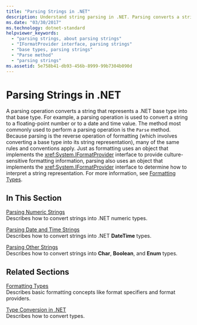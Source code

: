 ```yaml
---
title: "Parsing Strings in .NET"
description: Understand string parsing in .NET. Parsing converts a string representing a .NET base type into that base type. Parsing is the reverse operation to formatting.
ms.date: "03/30/2017"
ms.technology: dotnet-standard
helpviewer_keywords: 
  - "parsing strings, about parsing strings"
  - "IFormatProvider interface, parsing strings"
  - "base types, parsing strings"
  - "Parse method"
  - "parsing strings"
ms.assetid: 5e758b41-db93-456b-8999-99b7304b090d
---
```

# Parsing Strings in .NET
A parsing operation converts a string that represents a .NET base type into that base type. For example, a parsing operation is used to convert a string to a floating-point number or to a date and time value. The method most commonly used to perform a parsing operation is the `Parse` method. Because parsing is the reverse operation of formatting (which involves converting a base type into its string representation), many of the same rules and conventions apply. Just as formatting uses an object that implements the <xref:System.IFormatProvider> interface to provide culture-sensitive formatting information, parsing also uses an object that implements the <xref:System.IFormatProvider> interface to determine how to interpret a string representation. For more information, see [Formatting Types](formatting-types.md).  
  
## In This Section  
 [Parsing Numeric Strings](parsing-numeric.md)  
 Describes how to convert strings into .NET numeric types.  
  
 [Parsing Date and Time Strings](parsing-datetime.md)  
 Describes how to convert strings into .NET **DateTime** types.  
  
 [Parsing Other Strings](parsing-other.md)  
 Describes how to convert strings into **Char**, **Boolean**, and **Enum** types.  
  
## Related Sections  
 [Formatting Types](formatting-types.md)  
 Describes basic formatting concepts like format specifiers and format providers.  
  
 [Type Conversion in .NET](type-conversion.md)  
 Describes how to convert types.
